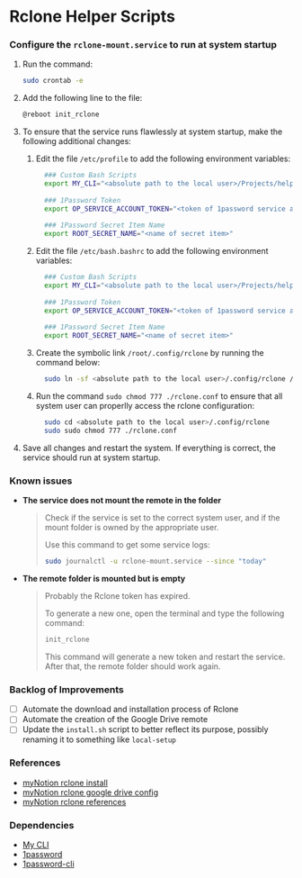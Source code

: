 # Rclone Helper Scripts

### Configure the `rclone-mount.service` to run at system startup

1. Run the command:
    ```bash
    sudo crontab -e
    ```
2. Add the following line to the file:
    ```bash
    @reboot init_rclone
    ```
3. To ensure that the service runs flawlessly at system startup, make the following additional changes:
    1. Edit the file `/etc/profile` to add the following environment variables:
       ```bash
         ### Custom Bash Scripts
         export MY_CLI="<absolute path to the local user>/Projects/helpers-bash-scripts"
         
         ### 1Password Token
         export OP_SERVICE_ACCOUNT_TOKEN="<token of 1password service account>"
         
         ### 1Password Secret Item Name
         export ROOT_SECRET_NAME="<name of secret item>" 
       ```   
    2. Edit the file `/etc/bash.bashrc` to add the following environment variables:
       ```bash
         ### Custom Bash Scripts
         export MY_CLI="<absolute path to the local user>/Projects/helpers-bash-scripts"
         
         ### 1Password Token
         export OP_SERVICE_ACCOUNT_TOKEN="<token of 1password service account>"
         
         ### 1Password Secret Item Name
         export ROOT_SECRET_NAME="<name of secret item>" 
       ```      
    3. Create the symbolic link `/root/.config/rclone` by running the command below:
       ```bash
         sudo ln -sf <absolute path to the local user>/.config/rclone /root/.config/rclone
       ```         
   4. Run the command `sudo chmod 777 ./rclone.conf` to ensure that all system user can properlly access the rclone configuration:
      ```bash
        sudo cd <absolute path to the local user>/.config/rclone
        sudo sudo chmod 777 ./rclone.conf
      ```   

4. Save all changes and restart the system. If everything is correct, the service should run at system startup.

### Known issues

- **The service does not mount the remote in the folder**
  > Check if the service is set to the correct system user, and if the mount folder is owned by the appropriate user.
  >
  > Use this command to get some service logs:
  >
  > ```bash
  > sudo journalctl -u rclone-mount.service --since "today"
  > ```

- **The remote folder is mounted but is empty**
  > Probably the Rclone token has expired.
  >
  > To generate a new one, open the terminal and type the following command:
  >
  > ```bash
  > init_rclone
  > ```
  > This command will generate a new token and restart the service. After that, the remote folder should work again.

### Backlog of Improvements

- [ ] Automate the download and installation process of Rclone
- [ ] Automate the creation of the Google Drive remote
- [ ] Update the `install.sh` script to better reflect its purpose, possibly renaming it to something like `local-setup`

### References
- [myNotion rclone install](https://www.notion.so/fernando-avanzo/doc-Install-e6e7e3635a4044d5ac7644bbc00d50a5?pvs=4)
- [myNotion rclone google drive config](https://www.notion.so/fernando-avanzo/doc-Google-Drive-b8da28324f614fd9a1f849f2df124ef8?pvs=4)
- [myNotion rclone references](https://www.notion.so/fernando-avanzo/stack-Rclone-f025b0d02a5e42c7b8c693d486f5e7d6?pvs=4)

### Dependencies
- [My CLI](https://github.com/FernandoAvanzo/helpers-bash-scripts/tree/main/BashLib)
- [1password](https://releases.1password.com/linux/8.10/#changelog)
- [1password-cli](https://developer.1password.com/docs/cli/get-started/?utm_medium=organic&utm_source=oph&utm_campaign=linux)

